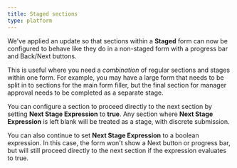 ```yaml
---
title: Staged sections
type: platform
---
```


We've applied an update so that sections within a **Staged** form can now be configured to behave like they do in a non-staged form with a progress bar and Back/Next buttons.

This is useful where you need a *combination* of regular sections and stages within one form. For example, you may have a large form that needs to be split in to sections for the main form filler, but the final section for manager approval needs to be completed as a separate stage.

You can configure a section to proceed directly to the next section by setting **Next Stage Expression** to **true**. Any section where **Next Stage Expression** is left blank will be treated as a stage, with discrete submission.

You can also continue to set **Next Stage Expression** to a boolean expression. In this case, the form won't show a Next button or progress bar, but will still proceed directly to the next section if the expression evaluates to true.